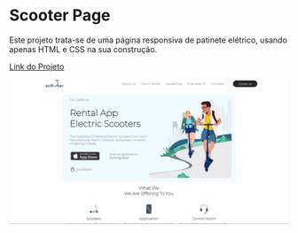 # Scooter Page
Este projeto trata-se de uma página responsiva de patinete elétrico, usando apenas HTML e CSS na sua construção.<br>

<a href="https://scooter-page.vercel.app/">Link do Projeto</a>

<img src="./projeto.png">

